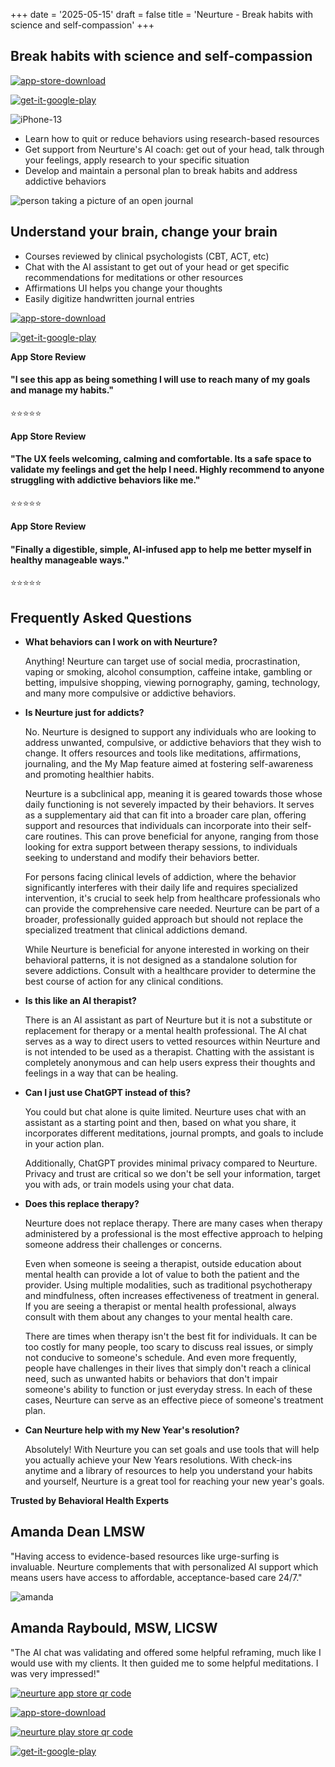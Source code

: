 +++
date = '2025-05-15'
draft = false
title = 'Neurture - Break habits with science and self-compassion'
+++

## Break habits with science and self-compassion

[![app-store-download](https://images.squarespace-cdn.com/content/v1/656e8d56424c0c6739af3e79/102fb15e-f88d-46fc-99dd-04e9e6082e8c/app-store-download.png)](https://apps.apple.com/app/id6467687675)

[![get-it-google-play](https://images.squarespace-cdn.com/content/v1/656e8d56424c0c6739af3e79/99cde65d-ff95-4771-a15d-072454d275ea/get-it-google-play.png)](https://play.google.com/store/apps/details?id=com.bradydowling.unshame)

![iPhone-13](https://images.squarespace-cdn.com/content/v1/656e8d56424c0c6739af3e79/2097e573-1bcf-4d03-a964-6de69dd8f066/iPhone-13.png)

- Learn how to quit or reduce behaviors using research-based resources
- Get support from Neurture's AI coach: get out of your head, talk through your feelings, apply research to your specific situation
- Develop and maintain a personal plan to break habits and address addictive behaviors

![person taking a picture of an open journal](https://images.squarespace-cdn.com/content/v1/656e8d56424c0c6739af3e79/f4291f35-03e0-4fd3-a73d-c97310764e30/picture-journal.png)

## Understand your brain, change your brain

- Courses reviewed by clinical psychologists (CBT, ACT, etc)
- Chat with the AI assistant to get out of your head or get specific recommendations for meditations or other resources
- Affirmations UI helps you change your thoughts
- Easily digitize handwritten journal entries

[![app-store-download](https://images.squarespace-cdn.com/content/v1/656e8d56424c0c6739af3e79/102fb15e-f88d-46fc-99dd-04e9e6082e8c/app-store-download.png)](https://apps.apple.com/app/id6467687675)

[![get-it-google-play](https://images.squarespace-cdn.com/content/v1/656e8d56424c0c6739af3e79/99cde65d-ff95-4771-a15d-072454d275ea/get-it-google-play.png)](https://play.google.com/store/apps/details?id=com.bradydowling.unshame)

**App Store Review**

#### "I see this app as being something I will use to reach many of my goals and manage my habits."

⭐⭐⭐⭐⭐

**App Store Review**

#### "The UX feels welcoming, calming and comfortable. Its a safe space to validate my feelings and get the help I need. Highly recommend to anyone struggling with addictive behaviors like me."

⭐⭐⭐⭐⭐

**App Store Review**

#### "Finally a digestible, simple, AI-infused app to help me better myself in healthy manageable ways."

⭐⭐⭐⭐⭐

## Frequently Asked Questions

- **What behaviors can I work on with Neurture?**

  Anything! Neurture can target use of social media, procrastination, vaping or smoking, alcohol consumption, caffeine intake, gambling or betting, impulsive shopping, viewing pornography, gaming, technology, and many more compulsive or addictive behaviors.

- **Is Neurture just for addicts?**

  No. Neurture is designed to support any individuals who are looking to address unwanted, compulsive, or addictive behaviors that they wish to change. It offers resources and tools like meditations, affirmations, journaling, and the My Map feature aimed at fostering self-awareness and promoting healthier habits.

  Neurture is a subclinical app, meaning it is geared towards those whose daily functioning is not severely impacted by their behaviors. It serves as a supplementary aid that can fit into a broader care plan, offering support and resources that individuals can incorporate into their self-care routines. This can prove beneficial for anyone, ranging from those looking for extra support between therapy sessions, to individuals seeking to understand and modify their behaviors better.

  For persons facing clinical levels of addiction, where the behavior significantly interferes with their daily life and requires specialized intervention, it's crucial to seek help from healthcare professionals who can provide the comprehensive care needed. Neurture can be part of a broader, professionally guided approach but should not replace the specialized treatment that clinical addictions demand.

  While Neurture is beneficial for anyone interested in working on their behavioral patterns, it is not designed as a standalone solution for severe addictions. Consult with a healthcare provider to determine the best course of action for any clinical conditions.

- **Is this like an AI therapist?**

  There is an AI assistant as part of Neurture but it is not a substitute or replacement for therapy or a mental health professional. The AI chat serves as a way to direct users to vetted resources within Neurture and is not intended to be used as a therapist. Chatting with the assistant is completely anonymous and can help users express their thoughts and feelings in a way that can be healing.

- **Can I just use ChatGPT instead of this?**

  You could but chat alone is quite limited. Neurture uses chat with an assistant as a starting point and then, based on what you share, it incorporates different meditations, journal prompts, and goals to include in your action plan.

  Additionally, ChatGPT provides minimal privacy compared to Neurture. Privacy and trust are critical so we don't be sell your information, target you with ads, or train models using your chat data.

- **Does this replace therapy?**

  Neurture does not replace therapy. There are many cases when therapy administered by a professional is the most effective approach to helping someone address their challenges or concerns.

  Even when someone is seeing a therapist, outside education about mental health can provide a lot of value to both the patient and the provider. Using multiple modalities, such as traditional psychotherapy and mindfulness, often increases effectiveness of treatment in general. If you are seeing a therapist or mental health professional, always consult with them about any changes to your mental health care.

  There are times when therapy isn't the best fit for individuals. It can be too costly for many people, too scary to discuss real issues, or simply not conducive to someone's schedule. And even more frequently, people have challenges in their lives that simply don't reach a clinical need, such as unwanted habits or behaviors that don't impair someone's ability to function or just everyday stress. In each of these cases, Neurture can serve as an effective piece of someone's treatment plan.

- **Can Neurture help with my New Year's resolution?**

  Absolutely! With Neurture you can set goals and use tools that will help you actually achieve your New Years resolutions. With check-ins anytime and a library of resources to help you understand your habits and yourself, Neurture is a great tool for reaching your new year's goals.

**Trusted by Behavioral Health Experts**

## Amanda Dean LMSW

"Having access to evidence-based resources like urge-surfing is invaluable. Neurture complements that with personalized AI support which means users have access to affordable, acceptance-based care 24/7."

![amanda](https://images.squarespace-cdn.com/content/v1/656e8d56424c0c6739af3e79/7f93e376-5b72-4242-89bd-4232dcef46dd/amanda.jpg)

## Amanda Raybould, MSW, LICSW

"The AI chat was validating and offered some helpful reframing, much like I would use with my clients. It then guided me to some helpful meditations. I was very impressed!"

[![neurture app store qr code](https://images.squarespace-cdn.com/content/v1/656e8d56424c0c6739af3e79/3162a6b3-2e30-470c-af70-f48689e29bab/qr-code.jpg)](https://apps.apple.com/app/id6467687675)

[![app-store-download](https://images.squarespace-cdn.com/content/v1/656e8d56424c0c6739af3e79/102fb15e-f88d-46fc-99dd-04e9e6082e8c/app-store-download.png)](https://apps.apple.com/app/id6467687675)

[![neurture play store qr code](https://images.squarespace-cdn.com/content/v1/656e8d56424c0c6739af3e79/459d211e-50ba-47f2-a249-1ec4466c45cd/QRCodeMaker_app_static_qr_0.7191931166296107.png)](https://play.google.com/store/apps/details?id=com.bradydowling.unshame)

[![get-it-google-play](https://images.squarespace-cdn.com/content/v1/656e8d56424c0c6739af3e79/99cde65d-ff95-4771-a15d-072454d275ea/get-it-google-play.png)](https://play.google.com/store/apps/details?id=com.bradydowling.unshame)
